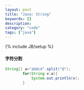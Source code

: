 ```yaml
--- 
layout: post 
title: "Java: String" 
keywords: [] 
description: 
category: "code" 
tags: ["java"] 
--- 
```

{% include JB/setup %}


#### 字符分割
```java
String[] a="ab@cd".split("@");
		for(String v:a){
			System.out.println(v);
		}
```
